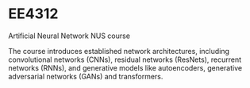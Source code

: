 # EE4312
Artificial Neural Network NUS course

The course introduces established network architectures, including convolutional networks (CNNs), residual networks (ResNets), recurrent networks (RNNs), and generative models like autoencoders, generative adversarial networks (GANs) and transformers.
